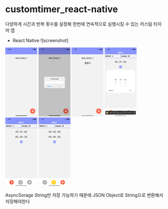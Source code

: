 # customtimer_react-native

다양하게 시간과 반복 횟수를 설정해 한번에 연속적으로 실행시킬 수 있는 커스텀 타이머 앱
- React Native
![screenshot]

<img src="/screenshots/Simulator Screen Shot - iPhone 11 - 2020-07-16 at 00.59.32.png" width="20%"></img>
<img src="/screenshots/Simulator Screen Shot - iPhone 11 - 2020-07-16 at 01.00.03.png" width="20%"></img>
<img src="/screenshots/Simulator Screen Shot - iPhone 11 - 2020-07-16 at 01.00.11.png" width="20%"></img>
<img src="/screenshots/Simulator Screen Shot - iPhone 11 - 2020-07-16 at 01.00.39.png" width="20%"></img>
<img src="/screenshots/Simulator Screen Shot - iPhone 11 - 2020-07-16 at 01.00.57.png" width="20%"></img>
<img src="/screenshots/Simulator Screen Shot - iPhone 11 - 2020-07-16 at 01.01.07.png" width="20%"></img>

AsyncSorage
 String만 저장 가능하기 때문에 JSON Object로 String으로 변환해서 저장해야한다
